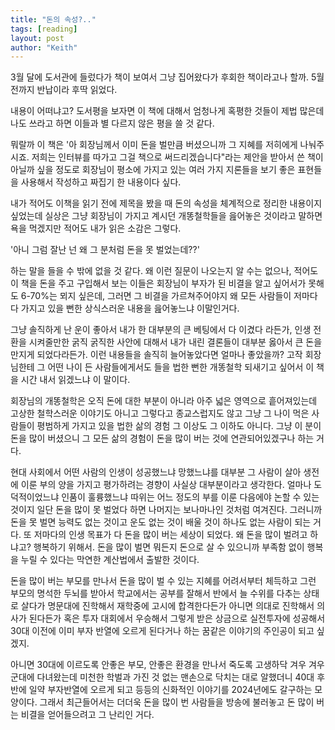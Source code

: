 ```yaml
---
title: "돈의 속성?.."
tags: [reading]
layout: post
author: "Keith"
---
```


3월 달에 도서관에 들렀다가 책이 보여서 그냥 집어왔다가 후회한 책이라고나 할까. 5월전까지 반납이라 후딱 읽었다.

내용이 어떠냐고? 도서평을 보자면 이 책에 대해서 엄청나게 혹평한 것들이 제법 많은데 나도 쓰라고 하면 이들과 별 다르지 않은 평을 쓸 것 같다.

뭐랄까 이 책은 '아 회장님께서 이미 돈을 벌만큼 버셨으니까 그 지혜를 저히에게 나눠주시죠. 저희는 인터뷰를 따가고 그걸 책으로 써드리겠습니다"라는 제안을 받아서 쓴 책이 아닐까 싶을 정도로 회장님이 평소에 가지고 있는 여러 가지 지론들을 보기 좋은 표현들을 사용해서 작성하고 짜집기 한 내용이다 싶다.

내가 적어도 이책을 읽기 전에 제목을 봤을 때 돈의 속성을 체계적으로 정리한 내용이지 싶었는데 실상은 그냥 회장님이 가지고 계시던 개똥철학들을 읊어놓은 것이라고 말하면 욕을 먹겠지만 적어도 내가 읽은 소감은 그렇다.

'아니 그럼 잘난 넌 왜 그 분처럼 돈을 못 벌었는데??'

하는 말을 들을 수 밖에 없을 것 같다. 왜 이런 질문이 나오는지 알 수는 없으나, 적어도 이 책을 돈을 주고 구입해서 보는 이들은 회장님이 부자가 된 비결을 알고 싶어서가 못해도 6-70%는 뫼지 싶은데, 그러면 그 비결을 가르쳐주어야지 왜 모든 사람들이 저마다 다 가지고 있을 뻔한 상식스러운 내용을 읊어놓느냐 이말인거다.

그냥 솔직하게 난 운이 좋아서 내가 한 대부분의 큰 베팅에서 다 이겼다 라든가, 인생 전환을 시켜줄만한 굵직 굵직한 사안에 대해서 내가 내린 결론들이 대부분 옳아서 큰 돈을 만지게 되었다라든가. 이런 내용들을 솔직히 늘어놓았다면 얼마나 좋았을까? 고작 회장님한테 그 어떤 나이 든 사람들에게서도 들을 법한 뻔한 개똥철학 되새기고 싶어서 이 책을 시간 내서 읽겠느냐 이 말이다.

회장님의 개똥철학은 오직 돈에 대한 부분이 아니라 아주 넓은 영역으로 흩어져있는데 고상한 철학스러운 이야기도 아니고 그렇다고 종교스럽지도 않고 그냥 그 나이 먹은 사람들이 평범하게 가지고 있을 법한 삶의 경험 그 이상도 그 이하도 아니다. 그냥 이 분이 돈을 많이 버셨으니 그 모든 삶의 경험이 돈을 많이 버는 것에 연관되어있겠구나 하는 거다. 

현대 사회에서 어떤 사람의 인생이 성공했느냐 망했느냐를 대부분 그 사람이 살아 생전에 이룬 부의 양을 가지고 평가하려는 경향이 사실상 대부분이라고 생각한다. 얼마나 도덕적이었느냐 인품이 훌륭했느냐 따위는 어느 정도의 부를 이룬 다음에야 논할 수 있는 것이지 일단 돈을 많이 못 벌었다 하면 나머지는 보나마나인 것처럼 여겨진다. 그러니까 돈을 못 벌면 능력도 없는 것이고 운도 없는 것이 배울 것이 하나도 없는 사람이 되는 거다. 또 저마다의 인생 목표가 다 돈을 많이 버는 세상이 되었다. 왜 돈을 많이 벌려고 하냐고? 행복하기 위해서. 돈을 많이 벌면 뭐든지 돈으로 살 수 있으니까 부족함 없이 행복을 누릴 수 있다는 막연한 계산법에서 출발한 것이다.

돈을 많이 버는 부모를 만나서 돈을 많이 벌 수 있는 지혜를 어려서부터 체득하고 그런 부모의 명석한 두뇌를 받아서 학교에서는 공부를 잘해서 반에서 늘 수위를 다추는 상태로 살다가 명문대에 진학해서 재학중에 고시에 합격한다든가 아니면 의대로 진학해서 의사가 된다든가 혹은 투자 대회에서 우승해서 그렇게 받은 상금으로 실전투자에 성공해서 30대 이전에 이미 부자 반열에 오르게 된다거나 하는 꿈같은 이야기의 주인공이 되고 싶겠지. 

아니면 30대에 이르도록 안좋은 부모, 안좋은 환경을 만나서 죽도록 고생하닥 겨우 겨우 군대에 다녀왔는데 미천한 학벌과 가진 것 없는 맨손으로 닥치는 대로 알했더니 40대 후반에 일약 부자반열에 오르게 되고 등등의 신화적인 이야기를 2024년에도 갈구하는 모양이다. 그래서 최근들어서는 더더욱 돈을 많이 번 사람들을 방송에 불러놓고 돈 많이 버는 비결을 얻어들으려고 그 난리인 거다. 

